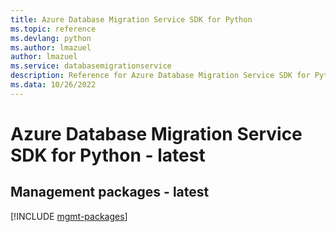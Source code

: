 ```yaml
---
title: Azure Database Migration Service SDK for Python
ms.topic: reference
ms.devlang: python
ms.author: lmazuel
author: lmazuel
ms.service: databasemigrationservice
description: Reference for Azure Database Migration Service SDK for Python
ms.data: 10/26/2022
---
```

# Azure Database Migration Service SDK for Python - latest

## Management packages - latest
[!INCLUDE [mgmt-packages](database-migration-service-mgmt-index.md)]